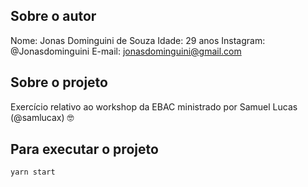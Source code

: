 ## Sobre o autor

Nome: Jonas Dominguini de Souza
Idade: 29 anos
Instagram: @Jonasdominguini
E-mail: jonasdominguini@gmail.com

## Sobre o projeto

Exercício relativo ao workshop da EBAC ministrado por Samuel Lucas (@samlucax) :nerd_face:

## Para executar o projeto

```
yarn start

```

